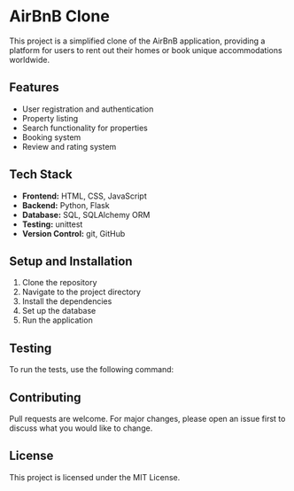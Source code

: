 # AirBnB Clone

This project is a simplified clone of the AirBnB application, providing a platform for users to rent out their homes or book unique accommodations worldwide.

## Features

- User registration and authentication
- Property listing
- Search functionality for properties
- Booking system
- Review and rating system

## Tech Stack

- **Frontend:** HTML, CSS, JavaScript
- **Backend:** Python, Flask
- **Database:** SQL, SQLAlchemy ORM
- **Testing:** unittest
- **Version Control:** git, GitHub

## Setup and Installation

1. Clone the repository
2. Navigate to the project directory
3. Install the dependencies
4. Set up the database
5. Run the application

## Testing

To run the tests, use the following command:

## Contributing

Pull requests are welcome. For major changes, please open an issue first to discuss what you would like to change.

## License

This project is licensed under the MIT License.
